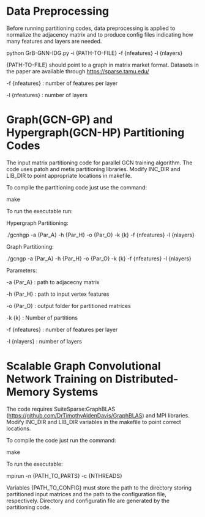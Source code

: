 # Data Preprocessing

Before running partitioning codes, data preprocessing is applied to normalize the adjacency matrix and to produce config files indicating how many features and layers are needed.

python GrB-GNN-IDG.py -i {PATH-TO-FILE} -f {nfeatures} -l {nlayers}

{PATH-TO-FILE} should point to a graph in matrix market format. Datasets in the paper are available through https://sparse.tamu.edu/

-f {nfeatures} : number of features per layer

-l {nfeatures} : number of layers

# Graph(GCN-GP) and Hypergraph(GCN-HP) Partitioning Codes

The input matrix partitioning code for parallel GCN training algorithm. The code uses patoh and metis partitioning libraries.
Modify INC_DIR and LIB_DIR to point appropriate locations in makefile.

To compile the partitioning code just use the command:

make

To run the executable run:

Hypergraph Partitioning:

./gcnhgp -a {Par_A} -h {Par_H} -o {Par_O} -k {k} -f {nfeatures} -l {nlayers}  

Graph Partitioning:

./gcngp -a {Par_A} -h {Par_H} -o {Par_O} -k {k} -f {nfeatures} -l {nlayers} 

Parameters:

-a {Par_A} : path to adjacecny matrix 

-h {Par_H} : path to input vertex features 

-o {Par_O} : output folder for partitioned matrices 

-k {k} : Number of partitions 

-f {nfeatures} : number of features per layer 

-l {nlayers} : number of layers 

# Scalable Graph Convolutional Network Training on Distributed-Memory Systems

The code requires SuiteSparse:GraphBLAS (https://github.com/DrTimothyAldenDavis/GraphBLAS) and MPI libraries. Modify INC_DIR and LIB_DIR variables in the makefile to point correct locations.

To compile the code just run the command:

make

To run the executable:

mpirun -n {PATH_TO_PARTS} -c {NTHREADS}

Variables {PATH_TO_CONFIG} must store the path to the directory storing partitioned input matrices and the path to the configuration file, respectively. Directory and configuratin file are generated by the partitioning code.



